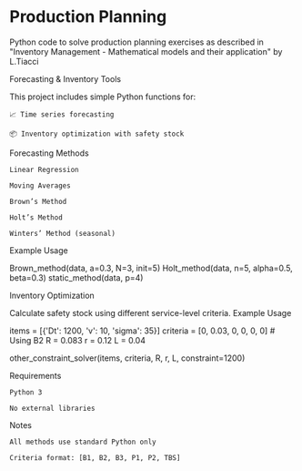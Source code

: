 # Production Planning
 Python code to solve production planning exercises as described in "Inventory Management - Mathematical models and their application" by L.Tiacci

Forecasting & Inventory Tools

This project includes simple Python functions for:

    📈 Time series forecasting

    📦 Inventory optimization with safety stock

Forecasting Methods

    Linear Regression

    Moving Averages

    Brown’s Method

    Holt’s Method

    Winters’ Method (seasonal)

Example Usage

Brown_method(data, a=0.3, N=3, init=5)
Holt_method(data, n=5, alpha=0.5, beta=0.3)
static_method(data, p=4)

Inventory Optimization

Calculate safety stock using different service-level criteria.
Example Usage

items = [{'Dt': 1200, 'v': 10, 'sigma': 35}]
criteria = [0, 0.03, 0, 0, 0, 0]  # Using B2
R = 0.083
r = 0.12
L = 0.04

other_constraint_solver(items, criteria, R, r, L, constraint=1200)

Requirements

    Python 3

    No external libraries

Notes

    All methods use standard Python only

    Criteria format: [B1, B2, B3, P1, P2, TBS]
